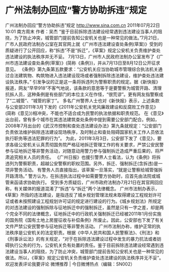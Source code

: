 # 广州法制办回应“警方协助拆违”规定

广州法制办回应“警方协助拆违”规定
http://www.sina.com.cn  2011年07月22日10:01  南方周末
作者：吴杰
“鉴于目前拆除违法建设经常遇到违法建设当事人的阻挠，为了防止冲突，城管部门提前告知公安机关也是一种常见的做法。”7月21日，广市人民政府法制办公室在其官网上就《广州市违法建设查处条例(草案)》受到的质疑进行了公开回应，称“拆违”不是“拆迁”，《草案》规定公安机关负责维护查处违法建设的执法秩序并无不妥。
7月13日，广州市人民政府法制办公室发布了《广州市违法建设查处条例(草案)》(简称《条例》)，并从7月13日至8月12日公开征求意见。
《条例》第九条第五款要求：“公安机关应当协助城市管理综合执法机关通过合法建筑物、构筑物进入违法建设现场或者强制拆除违法建设，维护查处违法建设执法秩序。”
引发争议的正是这一条将拆违列为警察职责的规定。据《新快报》报道，网友“早早918”不客气地说，该条款的意思等于是要警察为城管开路、清理抗拆人员，这种条例是有些部门的本位主义在作怪，“很荒谬”。更有网友指警察成了“二城管”、“城管的家丁”。
多名广州警界人士也对《新快报》表示，上述条款与公安部2011年3月下发的《2011年公安机关党风廉政建设和反腐败工作意见》(简称《意见》)相冲突，不能也不适合成为民警的执法依据和职责规范。
在《意见》出台前，曾有多个城市在其违法建筑查处条例中提到需要公安部门配合。例如，2008年7月出台的《武汉市控制和查处违法建设办法》第九条就规定：“公安部门负责依法维护拆除违法建设现场秩序，及时制止和查处阻碍国家机关工作人员依法执行职务等违法犯罪的行为”。
为此，2011年3月3日，公安部下发了《意见》，要求各级公安机关认真贯彻国务院严格征地拆迁管理工作的有关要求，严禁公安民警参与征地拆迁等非警务活动，对随意动用警力参与强制拆迁造成严重后果的，将严肃追究相关人员的责任。
《广州日报》也援引警界人士看法，认为《条例》将拆违列为警察职责，超越公安警察的职权范围。另外，拆迁、强制拆迁(含拆违)是一项非警务活动。
有警务人员直接指出，该草案一旦落实，“就是让警察给城管强拆开路清场。” 警方认为，在拆违执法过程中如需要警方协助时，应首先由法院或城管来函请求协助执行。
受到多方质疑后，广州市政府法制办7月21日在其官网回应称，有关媒体的报道混淆了“拆违”与“拆迁”两个法律概念。
广州市法制办表示，《草案》所指的违法建设，是指违反了城乡规划管理法规未取得建设工程规划许可证或者未按照建设工程规划许可证的规定进行建设的行为。《城乡规划法》所规定的对违法建设的强制拆除与征地拆迁中的强制拆迁，虽然是只有一字之差，却是两个完全不同的法律概念，征地拆迁中的行政机关强制拆迁已经被2011年1月份实施的国务院《国有土地上房屋征收与补偿条例》所废止。因此，公安部也下发了有关文件严禁公安民警参与征地拆迁等非警务活动。
广州市法制办称，维护正常的执法秩序是公安机关的法定职责。根据《中华人民共和国人民警察法》、《刑法》和《刑事诉讼法》的有关规定，“对于在拆除违法建设过程中发生的暴力抗法或者妨碍执行公务的行为，公安机关负有处置的责任。鉴于目前拆除违法建设经常遇到违法建设当事人的阻挠，为了防止冲突，城管部门提前告知公安机关也是一种常见的做法。所以，《草案》规定公安机关负责维护查处违法建设的执法秩序并无不妥”。
欢迎发表评论我要评论
微博推荐 | 今日微博热点（编辑：SN002）

